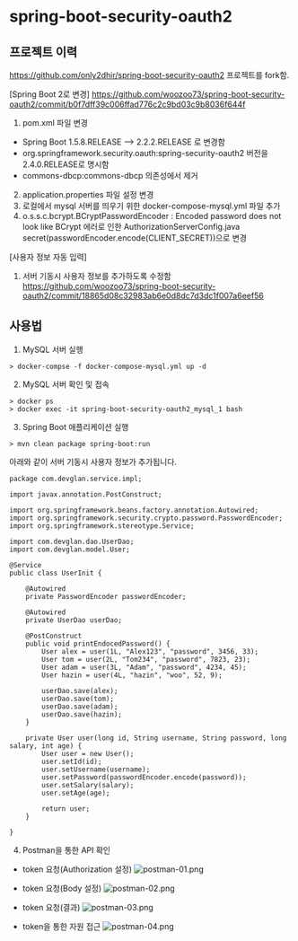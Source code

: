 # spring-boot-security-oauth2


## 프로젝트 이력

https://github.com/only2dhir/spring-boot-security-oauth2
프로젝트를 fork함.

[Spring Boot 2로 변경]
https://github.com/woozoo73/spring-boot-security-oauth2/commit/b0f7dff39c006ffad776c2c9bd03c9b8036f644f

1. pom.xml 파일 변경
* Spring Boot 1.5.8.RELEASE --> 2.2.2.RELEASE 로 변경함
* org.springframework.security.oauth:spring-security-oauth2 버전을 2.4.0.RELEASE로 명시함
* commons-dbcp:commons-dbcp 의존성에서 제거
2. application.properties 파일 설정 변경
3. 로컬에서 mysql 서버를 띄우기 위한 docker-compose-mysql.yml 파일 추가
4. o.s.s.c.bcrypt.BCryptPasswordEncoder     : Encoded password does not look like BCrypt
에러로 인한 
AuthorizationServerConfig.java secret(passwordEncoder.encode(CLIENT_SECRET))으로 변경

[사용자 정보 자동 입력]
1. 서버 기동시 사용자 정보를 추가하도록 수정함
https://github.com/woozoo73/spring-boot-security-oauth2/commit/18865d08c32983ab6e0d8dc7d3dc1f007a6eef56


## 사용법
1. MySQL 서버 실행
```
> docker-compse -f docker-compose-mysql.yml up -d
```
2. MySQL 서버 확인 및 접속
```
> docker ps
> docker exec -it spring-boot-security-oauth2_mysql_1 bash
```
3. Spring Boot 애플리케이션 실행
```
> mvn clean package spring-boot:run
```
  아래와 같이 서버 기동시 사용자 정보가 추가됩니다.

```
package com.devglan.service.impl;

import javax.annotation.PostConstruct;

import org.springframework.beans.factory.annotation.Autowired;
import org.springframework.security.crypto.password.PasswordEncoder;
import org.springframework.stereotype.Service;

import com.devglan.dao.UserDao;
import com.devglan.model.User;

@Service
public class UserInit {

	@Autowired
	private PasswordEncoder passwordEncoder;

	@Autowired
	private UserDao userDao;

	@PostConstruct
	public void printEndocedPassword() {
		User alex = user(1L, "Alex123", "password", 3456, 33);
		User tom = user(2L, "Tom234", "password", 7823, 23);
		User adam = user(3L, "Adam", "password", 4234, 45);
		User hazin = user(4L, "hazin", "woo", 52, 9);

		userDao.save(alex);
		userDao.save(tom);
		userDao.save(adam);
		userDao.save(hazin);
	}

	private User user(long id, String username, String password, long salary, int age) {
		User user = new User();
		user.setId(id);
		user.setUsername(username);
		user.setPassword(passwordEncoder.encode(password));
		user.setSalary(salary);
		user.setAge(age);

		return user;
	}

}
```

4. Postman을 통한 API 확인

* token 요청(Authorization 설정)
![postman-01.png](https://github.com/woozoo73/spring-boot-security-oauth2/blob/master/postman-01.png "postman-01")

* token 요청(Body 설정)
![postman-02.png](https://github.com/woozoo73/spring-boot-security-oauth2/blob/master/postman-02.png "postman-02")

* token 요청(결과)
![postman-03.png](https://github.com/woozoo73/spring-boot-security-oauth2/blob/master/postman-03.png "postman-03")

* token을 통한 자원 접근
![postman-04.png](https://github.com/woozoo73/spring-boot-security-oauth2/blob/master/postman-04.png "postman-04")
